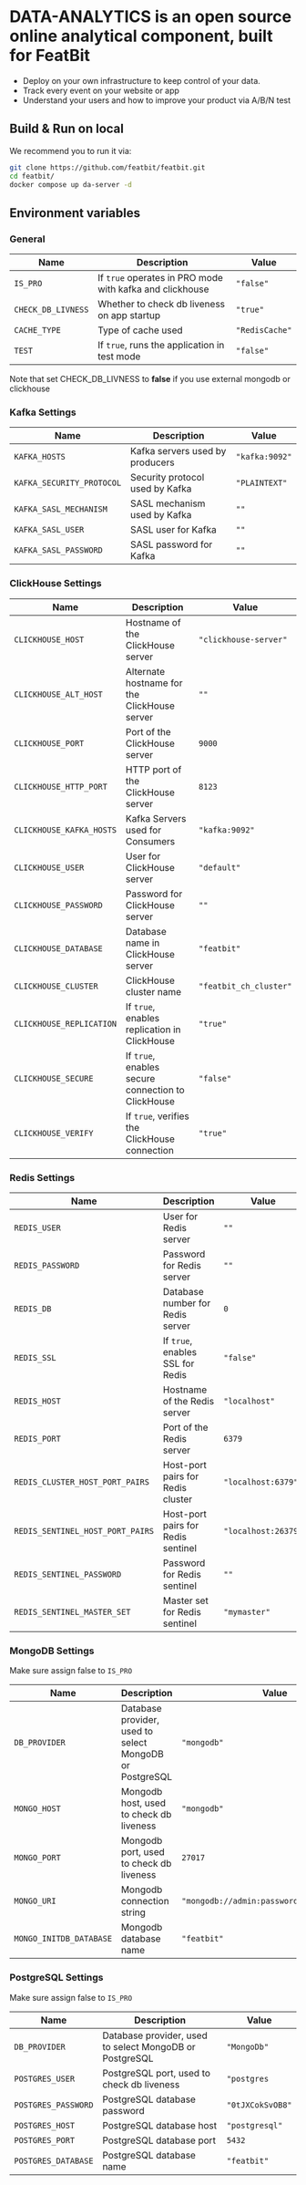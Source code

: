 # DATA-ANALYTICS is an open source online analytical component, built for FeatBit

* Deploy on your own infrastructure to keep control of your data.
* Track every event on your website or app
* Understand your users and how to improve your product via A/B/N test

## Build & Run on local

We recommend you to run it via:

```bash
git clone https://github.com/featbit/featbit.git
cd featbit/
docker compose up da-server -d
```

## Environment variables

### General

| Name               | Description                                              | Value          |
|--------------------|----------------------------------------------------------|----------------|
| `IS_PRO`           | If `true` operates in PRO mode with kafka and clickhouse | `"false"`      |
| `CHECK_DB_LIVNESS` | Whether to check db liveness on app startup              | `"true"`       |
| `CACHE_TYPE`       | Type of cache used                                       | `"RedisCache"` |
| `TEST`             | If `true`, runs the application in test mode             | `"false"`      |

Note that set CHECK_DB_LIVNESS to **false** if you use external mongodb or clickhouse

### Kafka Settings

| Name                      | Description                     | Value          |
|---------------------------|---------------------------------|----------------|
| `KAFKA_HOSTS`             | Kafka servers used by producers | `"kafka:9092"` |
| `KAFKA_SECURITY_PROTOCOL` | Security protocol used by Kafka | `"PLAINTEXT"`  |
| `KAFKA_SASL_MECHANISM`    | SASL mechanism used by Kafka    | `""`           |
| `KAFKA_SASL_USER`         | SASL user for Kafka             | `""`           |
| `KAFKA_SASL_PASSWORD`     | SASL password for Kafka         | `""`           |

### ClickHouse Settings

| Name                     | Description                                        | Value                  |
|--------------------------|----------------------------------------------------|------------------------|
| `CLICKHOUSE_HOST`        | Hostname of the ClickHouse server                  | `"clickhouse-server"`  |
| `CLICKHOUSE_ALT_HOST`    | Alternate hostname for the ClickHouse server       | `""`                   |
| `CLICKHOUSE_PORT`        | Port of the ClickHouse server                      | `9000`                 |
| `CLICKHOUSE_HTTP_PORT`   | HTTP port of the ClickHouse server                 | `8123`                 |
| `CLICKHOUSE_KAFKA_HOSTS` | Kafka Servers used for Consumers                   | `"kafka:9092"`         |
| `CLICKHOUSE_USER`        | User for ClickHouse server                         | `"default"`            |
| `CLICKHOUSE_PASSWORD`    | Password for ClickHouse server                     | `""`                   |
| `CLICKHOUSE_DATABASE`    | Database name in ClickHouse server                 | `"featbit"`            |
| `CLICKHOUSE_CLUSTER`     | ClickHouse cluster name                            | `"featbit_ch_cluster"` |
| `CLICKHOUSE_REPLICATION` | If `true`, enables replication in ClickHouse       | `"true"`               |
| `CLICKHOUSE_SECURE`      | If `true`, enables secure connection to ClickHouse | `"false"`              |
| `CLICKHOUSE_VERIFY`      | If `true`, verifies the ClickHouse connection      | `"true"`               |

### Redis Settings

| Name                             | Description                        | Value               |
|----------------------------------|------------------------------------|---------------------|
| `REDIS_USER`                     | User for Redis server              | `""`                |
| `REDIS_PASSWORD`                 | Password for Redis server          | `""`                |
| `REDIS_DB`                       | Database number for Redis server   | `0`                 |
| `REDIS_SSL`                      | If `true`, enables SSL for Redis   | `"false"`           |
| `REDIS_HOST`                     | Hostname of the Redis server       | `"localhost"`       |
| `REDIS_PORT`                     | Port of the Redis server           | `6379`              |
| `REDIS_CLUSTER_HOST_PORT_PAIRS`  | Host-port pairs for Redis cluster  | `"localhost:6379"`  |
| `REDIS_SENTINEL_HOST_PORT_PAIRS` | Host-port pairs for Redis sentinel | `"localhost:26379"` |
| `REDIS_SENTINEL_PASSWORD`        | Password for Redis sentinel        | `""`                |
| `REDIS_SENTINEL_MASTER_SET`      | Master set for Redis sentinel      | `"mymaster"`        |

### MongoDB Settings

Make sure assign false to `IS_PRO`

| Name                    | Description                                             | Value                                      |
|-------------------------|---------------------------------------------------------|--------------------------------------------|
| `DB_PROVIDER`           | Database provider, used to select MongoDB or PostgreSQL | `"mongodb"`                                |
| `MONGO_HOST`            | Mongodb host, used to check db liveness                 | `"mongodb"`                                |
| `MONGO_PORT`            | Mongodb port, used to check db liveness                 | `27017`                                    |
| `MONGO_URI`             | Mongodb connection string                               | `"mongodb://admin:password@mongodb:27017"` |
| `MONGO_INITDB_DATABASE` | Mongodb database name                                   | `"featbit"`                                |

### PostgreSQL Settings

Make sure assign false to `IS_PRO`

| Name                | Description                                             | Value             |
|---------------------|---------------------------------------------------------|-------------------|
| `DB_PROVIDER`       | Database provider, used to select MongoDB or PostgreSQL | `"MongoDb"`       |
| `POSTGRES_USER`     | PostgreSQL port, used to check db liveness              | `"postgres`       |
| `POSTGRES_PASSWORD` | PostgreSQL database password                            | `"0tJXCokSvOB8"`  |
| `POSTGRES_HOST`     | PostgreSQL database host                                | `"postgresql"`    |
| `POSTGRES_PORT`     | PostgreSQL database port                                | `5432`            |
| `POSTGRES_DATABASE` | PostgreSQL database name                                | `"featbit"`       |

